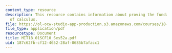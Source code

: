 ```yaml
---
content_type: resource
description: This resource contains information about proving the fundamental theorem
  of calculus.
file: https://ol-ocw-studio-app-production.s3.amazonaws.com/courses/18-01sc-single-variable-calculus-fall-2010/187c62fbcf12465228af0685b7afacc1_MIT18_01SCF10_Ses52a.pdf
file_type: application/pdf
resourcetype: Document
title: MIT18_01SCF10_Ses52a.pdf
uid: 187c62fb-cf12-4652-28af-0685b7afacc1
---
```

